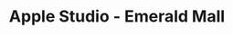 ---
title: "Apple Studio - Emerald Mall"
url: /karachi/apple-studio-emerald-mall/
shop: Computer
---